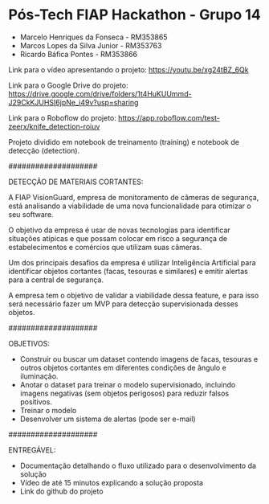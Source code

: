 # Pós-Tech FIAP Hackathon - Grupo 14
- Marcelo Henriques da Fonseca - RM353865
- Marcos Lopes da Silva Junior - RM353763
- Ricardo Báfica Pontes - RM353866

Link para o vídeo apresentando o projeto: https://youtu.be/xg24tBZ_6Qk

Link para o Google Drive do projeto: https://drive.google.com/drive/folders/1t4HuKUUmmd-J29CkKJUHSI6jpNe_i49v?usp=sharing

Link para o Roboflow do projeto: https://app.roboflow.com/test-zeerx/knife_detection-roiuv

Projeto dividido em notebook de treinamento (training) e notebook de detecção (detection).

####################

DETECÇÃO DE MATERIAIS CORTANTES:

A FIAP VisionGuard, empresa de monitoramento de câmeras de segurança, está analisando a viabilidade de uma nova funcionalidade para otimizar o seu software.

O objetivo da empresa é usar de novas tecnologias para identificar situações atípicas e que possam colocar em risco a segurança de estabelecimentos e comércios que utilizam suas câmeras.

Um dos principais desafios da empresa é utilizar Inteligência Artificial para identificar objetos cortantes (facas, tesouras e similares) e emitir alertas para a central de segurança.

A empresa tem o objetivo de validar a viabilidade dessa feature, e para isso será necessário fazer um MVP para detecção supervisionada desses objetos.

####################

OBJETIVOS:

- Construir ou buscar um dataset contendo imagens de facas, tesouras e outros objetos cortantes em diferentes condições de ângulo e iluminação.
- Anotar o dataset para treinar o modelo supervisionado, incluindo imagens negativas (sem objetos perigosos) para reduzir falsos positivos.
- Treinar o modelo
- Desenvolver um sistema de alertas (pode ser e-mail)

####################

ENTREGÁVEL:

- Documentação detalhando o fluxo utilizado para o desenvolvimento da solução
- Vídeo de até 15 minutos explicando a solução proposta
- Link do github do projeto
